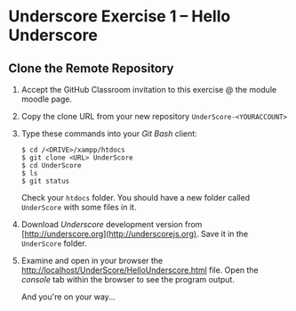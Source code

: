 # Underscore Exercise 1 – Hello Underscore

## Clone the Remote Repository


1.	Accept the GitHub Classroom invitation to this exercise @ the module moodle page.

1.	Copy the clone URL from your new repository ``UnderScore-<YOURACCOUNT>``

1.	Type these commands into your *Git Bash* client:

	```
	$ cd /<DRIVE>/xampp/htdocs   
	$ git clone <URL> UnderScore
	$ cd UnderScore
	$ ls
	$ git status

	```

	Check your ``htdocs`` folder.  You should have a new folder called ``UnderScore`` with some files in it.


1.	Download *Underscore* development version from [http://underscore.org](http://underscorejs.org).  Save it in the ``UnderScore`` folder.

2.	Examine and open in your browser the [http://localhost/UnderScore/HelloUnderscore.html](http://localhost/UnderScore/HelloUnderscore.html) file.  Open the *console* tab within the browser to see the program output.

	And you're on your way...